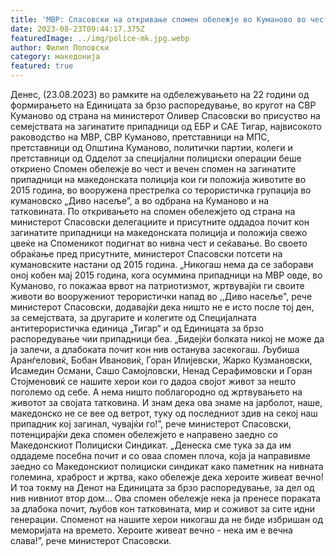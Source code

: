```yaml
---
title: 'МВР: Спасовски на откривање спомен обележје во Куманово во чест и вечен спомен на осумте загинати припадници на МВР во кумановско ,,Диво Насеље": Хероите живеат вечно! - 23 АВГУСТ 2023'
date: 2023-08-23T09:44:17.375Z
featuredImage: ../img/police-mk.jpg.webp
author: Филип Поповски
category: македонија
featured: true
---
```

Денес, (23.08.2023) во рамките на одбележувањето на 22 години од формирањето на Единицата за брзо распоредување, во кругот на СВР Куманово од страна на министерот Оливер Спасовски во присуство на семејствата на загинатите припадници од ЕБР и САЕ Тигар, највисокото раководство на МВР, СВР Куманово, претставници на МПС, претставници од Општина Куманово, политички партии, колеги и претставници од Одделот за специјални полициски операции беше откриено Спомен обележје во чест и вечен спомен на загинатите припадници на македонската полиција кои ги положија животите во 2015 година, во вооружена престрелка со терористичка групација во кумановско „Диво насеље”, а во одбрана на Куманово и на татковината. 
По откривањето на спомен обележјето од страна на министерот Спасовски делегациите и присутните оддадоа почит кон загинатите припадници на македонската полиција и положија свежо цвеќе на Споменикот подигнат во нивна чест и сеќавање. 
Во своето обраќање пред присутните, министерот Спасовски потсети на кумановските настани од 2015 година.
„Никогаш нема да се заборави оној кобен мај 2015 година, кога осуммина припадници на МВР овде, во Куманово, го покажаа врвот на патриотизмот, жртвувајќи ги своите животи во вооружениот терористички напад во ,,Диво насеље", рече министерот Спасовски, додавајќи дека ништо не е исто после тој ден, за семејствата, за другарите и колегите од Специјалната антитерористичка единица „Тигар“ и од Единицата за брзо распоредување чии припадници беа.
„Бидејќи болката никој не може да ја залечи, а длабоката почит кон нив останува засекогаш. Љубиша Аранѓеловиќ, Бобан Ивановиќ, Горан Илијевски, Жарко Кузмановски, Исамедин Османи, Сашо Самојловски, Ненад Серафимовски и Горан Стојменовиќ се нашите херои кои го дадоа својот живот за нешто поголемо од себе. А нема ништо поблагородно од жртвувањето на животот за својата татковина. И знам дека ова знаме на јарболот, наше, македонско не се вее од ветрот, туку од последниот здив на секој наш припадник кој загинал, чувајќи го!”, рече министерот Спасовски, потенцирајќи дека спомен обележјето е направено заедно со Македонскиот Полициски Синдикат.
„Денеска сме тука за да им оддадеме посебна почит и со оваа спомен плоча, која ја направивме заедно со Македонскиот полициски синдикат како паметник на нивната големина, храброст и жртва, како обележје дека хероите живеат вечно! И тоа токму на Денот на Единицата за брзо распоредување, за дел од нив нивниот втор дом... Ова спомен обележје нека ја пренесе пораката за длабока почит, љубов кон татковината, мир и соживот за сите идни генерации. Споменот на нашите херои никогаш да не биде избришан од меморијата на времето. Хероите живеат вечно - нека им е вечна слава!”, рече министерот Спасовски.
